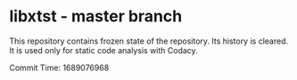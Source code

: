 # libxtst - master branch

This repository contains frozen state of the repository.
Its history is cleared. It is used only for static code
analysis with Codacy.

Commit Time: 1689076968